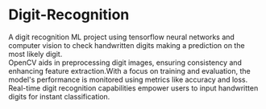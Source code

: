 # Digit-Recognition
A digit recognition ML project using tensorflow neural networks and computer vision to check handwritten digits making a prediction on the most likely digit.  
OpenCV aids in preprocessing digit images, ensuring consistency and enhancing feature extraction.With a focus on training and evaluation, the model's performance is monitored using metrics like accuracy and loss.   
Real-time digit recognition capabilities empower users to input handwritten digits for instant classification.  
